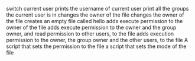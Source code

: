 switch current user
prints the username of current user
print all the groups the current user is in
changes the owner of the file
changes the owner of the file
creates an empty file called hello
adds execute permission to the owner of the file
adds execute permission to the owner and the group owner, and read permission to other users, to the file
adds execution permission to the owner, the group owner and the other users, to the file
A script that sets the permission to the file
a script that sets the mode of the file
